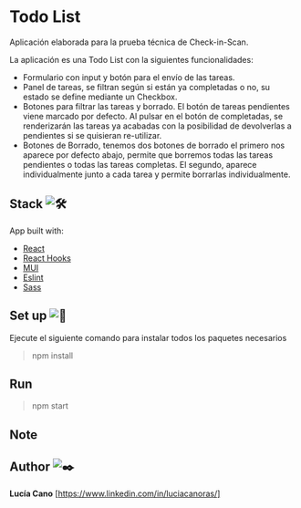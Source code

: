 # Todo List

Aplicación elaborada para la prueba técnica de Check-in-Scan.

La aplicación es una Todo List con la siguientes funcionalidades:

- Formulario con input y botón para el envío de las tareas.
- Panel de tareas, se filtran según si están ya completadas o no, su estado se define
  mediante un Checkbox.
- Botones para filtrar las tareas y borrado. El botón de tareas pendientes viene marcado
  por defecto. Al pulsar en el botón de completadas, se renderizarán las tareas ya
  acabadas con la posibilidad de devolverlas a pendientes si se quisieran re-utilizar.
- Botones de Borrado, tenemos dos botones de borrado el primero nos aparece por defecto abajo,
  permite que borremos todas las tareas pendientes o todas las tareas completas. El segundo,
  aparece individualmente junto a cada tarea y permite borrarlas individualmente.

## Stack ![🛠️](https://fonts.gstatic.com/s/e/notoemoji/13.1.1/1f6e0_fe0f/32.png)

App built with:

- [React](<[https://reactjs.org/](https://reactjs.org/)>)
- [React Hooks](<[https://reactjs.org/docs/hooks-intro.html](https://reactjs.org/docs/hooks-intro.html)>)
- [MUI]([https://v4.mui.com/es/])
- [Eslint](<[https://eslint.org/](https://eslint.org/)>)
- [Sass](<[https://sass-lang.com/](https://sass-lang.com/)>)

## Set up ![🔧](https://fonts.gstatic.com/s/e/notoemoji/13.1.1/1f527/32.png)

Ejecute el siguiente comando para instalar todos los paquetes necesarios

> npm install

## Run

> npm start

## Note

>

## Author ![✒️](https://fonts.gstatic.com/s/e/notoemoji/13.1.1/2712_fe0f/32.png)

**Lucía Cano** [https://www.linkedin.com/in/luciacanoras/]
